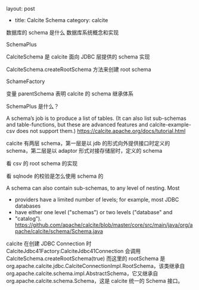 
layout: post
- title:  Calcite Schema
category: calcite


数据库的 schema 是什么  数据库系统概念和实现

SchemaPlus

CalciteSchema 是 calcite 面向 JDBC 层提供的 schema 实现

CalciteSchema.createRootSchema 方法来创建 root schema


SchameFactory

变量 parentSchema 表明 calcite 的 schema 继承体系

SchemaPlus 是什么？

A schema’s job is to produce a list of tables. (It can also list sub-schemas and table-functions, but these are advanced features and calcite-example-csv does not support them.)  https://calcite.apache.org/docs/tutorial.html


calcite 有两层 schema，第一层是以 jdb 的形式向外提供接口时定义的 schema，第二层是以 adaptor 形式对接存储层时，定义的 schema

看 csv 的 root schema 的实现

看 sqlnode 的校验是怎么使用 schema 的

A schema can also contain sub-schemas, to any level of nesting. Most
 * providers have a limited number of levels; for example, most JDBC databases
 * have either one level ("schemas") or two levels ("database" and
 * "catalog").  https://github.com/apache/calcite/blob/master/core/src/main/java/org/apache/calcite/schema/Schema.java


 calcite 在创建 JDBC Connection 时 CalciteJdbc41Factory.CalciteJdbc41Connection 会调用 CalciteSchema.createRootSchema(true)
而这里的 rootSchema 是 org.apache.calcite.jdbc.CalciteConnectionImpl.RootSchema，该类继承自 org.apache.calcite.schema.impl.AbstractSchema，它又继承自 org.apache.calcite.schema.Schema，这是 calcite 统一的 Schema 接口。